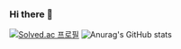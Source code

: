 ### Hi there 👋
[![Solved.ac 프로필](http://mazassumnida.wtf/api/v2/generate_badge?boj=pjh7083)](https://solved.ac/pjh7083)
![Anurag's GitHub stats](https://github-readme-stats.vercel.app/api?username=junHyeong7083&show_icons=true&theme=graywhite )
<!--
**junHyeong7083/junHyeong7083** is a ✨ _special_ ✨ repository because its `README.md` (this file) appears on your GitHub profile.

Here are some ideas to get you started:
[![Solved.ac 프로필](http://mazassumnida.wtf/api/v2/generate_badge?boj=pjh7083)](https://solved.ac/pjh7083)
![Anurag's GitHub stats](https://github-readme-stats.vercel.app/api?username=junHyeong7083&show_icons=true&theme=graywhite )
- 🔭 I’m currently working on ...
- 🌱 I’m currently learning ...
- 👯 I’m looking to collaborate on ...
- 🤔 I’m looking for help with ...
- 💬 Ask me about ...
- 📫 How to reach me: ...
- 😄 Pronouns: ...
- ⚡ Fun fact: ...
-->
